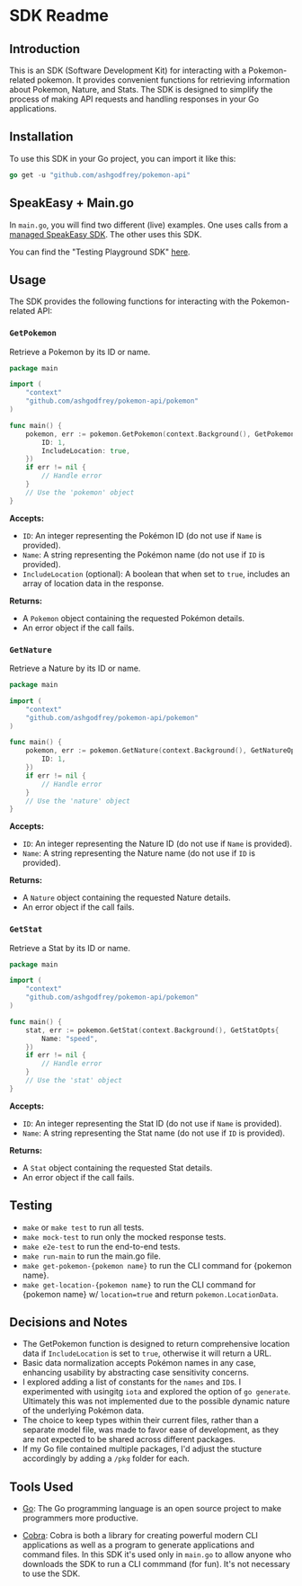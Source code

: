 # SDK Readme

## Introduction

This is an SDK (Software Development Kit) for interacting with a Pokemon-related pokemon. It provides convenient functions for retrieving information about Pokemon, Nature, and Stats. The SDK is designed to simplify the process of making API requests and handling responses in your Go applications.

## Installation

To use this SDK in your Go project, you can import it like this:

```go
go get -u "github.com/ashgodfrey/pokemon-api"
```

## SpeakEasy + Main.go 

In `main.go`, you will find two different (live) examples. One uses calls from a [managed SpeakEasy SDK](https://www.speakeasypokemon.dev/docs/create-client-sdks). The other uses this SDK.  

You can find the "Testing Playground SDK" [here](https://github.com/speakeasy-sdks/testing-playground-sdk).

## Usage

The SDK provides the following functions for interacting with the Pokemon-related API:

### `GetPokemon`

Retrieve a Pokemon by its ID or name.

```go
package main

import (
	"context"
	"github.com/ashgodfrey/pokemon-api/pokemon"
)

func main() {
	pokemon, err := pokemon.GetPokemon(context.Background(), GetPokemonOpts {
        ID: 1,
        IncludeLocation: true,
    })
	if err != nil {
		// Handle error
	}
	// Use the 'pokemon' object
}
```


**Accepts:**
- `ID`: An integer representing the Pokémon ID (do not use if `Name` is provided).
- `Name`: A string representing the Pokémon name (do not use if `ID` is provided).
- `IncludeLocation` (optional): A boolean that when set to `true`, includes an array of location data in the response.

**Returns:**
- A `Pokemon` object containing the requested Pokémon details.
- An error object if the call fails.

### `GetNature`

Retrieve a Nature by its ID or name.

```go
package main

import (
	"context"
	"github.com/ashgodfrey/pokemon-api/pokemon"
)

func main() {
	pokemon, err := pokemon.GetNature(context.Background(), GetNatureOpts{
        ID: 1,
    })
	if err != nil {
		// Handle error
	}
	// Use the 'nature' object
}
```
**Accepts:**
- `ID`: An integer representing the Nature ID (do not use if `Name` is provided).
- `Name`: A string representing the Nature name (do not use if `ID` is provided).

**Returns:**
- A `Nature` object containing the requested Nature details.
- An error object if the call fails.


### `GetStat`

Retrieve a Stat by its ID or name.

```go
package main

import (
	"context"
	"github.com/ashgodfrey/pokemon-api/pokemon"
)

func main() {
	stat, err := pokemon.GetStat(context.Background(), GetStatOpts{
        Name: "speed",
    })
	if err != nil {
		// Handle error
	}
	// Use the 'stat' object
}
```

**Accepts:**
- `ID`: An integer representing the Stat ID (do not use if `Name` is provided).
- `Name`: A string representing the Stat name (do not use if `ID` is provided).

**Returns:**
- A `Stat` object containing the requested Stat details.
- An error object if the call fails.


## Testing

* `make` or `make test` to run all tests.
* `make mock-test` to run only the mocked response tests.
* `make e2e-test` to run the end-to-end tests.
* `make run-main` to run the main.go file.
*  `make get-pokemon-{pokemon name}` to run the CLI command for {pokemon name}.
*  `make get-location-{pokemon name}` to run the CLI command for {pokemon name} w/ `location=true` and return `pokemon.LocationData`.


## Decisions and Notes
* The GetPokemon function is designed to return comprehensive location data if `IncludeLocation` is set to `true`, otherwise it will return a URL.
* Basic data normalization accepts Pokémon names in any case, enhancing usability by abstracting case sensitivity concerns.
* I explored adding a list of constants for the `names` and `ID`s. I experimented with usingitg `iota` and explored the option of `go generate`. Ultimately this was not implemented due to the possible dynamic nature of the underlying Pokémon data.
* The choice to keep types within their current files, rather than a separate model file, was made to favor ease of development, as they are not expected to be shared across different packages.
* If my Go file contained multiple packages, I'd adjust the stucture accordingly by adding a `/pkg` folder for each.

## Tools Used

- [Go](https://golang.org/): The Go programming language is an open source project to make programmers more productive.

- [Cobra](https://github.com/spf13/cobra): Cobra is both a library for creating powerful modern CLI applications as well as a program to generate applications and command files. In this SDK it's used only in `main.go` to allow anyone who downloads the SDK to run a CLI commmand (for fun). It's not necessary to use the SDK.

